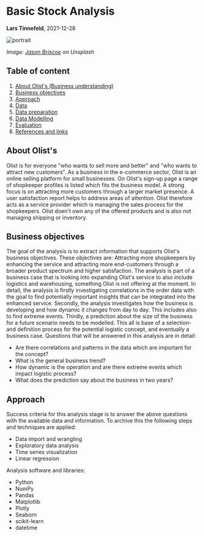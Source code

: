 # Basic Stock Analysis

**Lars Tinnefeld**, 2021-12-28

![portrait](https://cdn.pixabay.com/photo/2021/05/25/22/48/cellphone-6283758_960_720.jpg)

*Image: [Jason Briscoe](https://unsplash.com/@jsnbrsc) on Unsplash*

## Table of content
1. [About Olist's (Business understanding)](#business_understanding)
2. [Business objectives](#objectives)
3. [Approach](#approach)
4. [Data](#data)
5. [Data preparation](#preparation)
6. [Data Modelling](#modelling)
7. [Evaluation](#evaluation)
8. [References and links](#references)

## About Olist's <a name="business_understanding"></a>
Olist is for everyone "who wants to sell more and better" and "who wants to attract new customers". As a business in the e-commerce sector, Olist is an online selling platform for small businesses. On Olist's sign-up page a range of shopkeeper profiles is listed which fits the business model. A strong focus is on attracting more customers through a larger market presence. A user satisfaction report helps to address areas of attention. Olist therefore acts as a service provider which is managing the sales process for the shopkeepers. Olist doen't own any of the offered products and is also not managing shipping or inventory.

## Business objectives <a name="objectives"></a>
The goal of the analysis is to extract information that supports Olist's business objectives. These objectives are: Attracting more shopkeepers by enhancing the service and attracting more end-customers through a broader product spectrum and higher satisfaction. The analysis is part of a business case that is looking into expanding Olist's service to also include logistics and warehousing, something Olist is not offering at the moment.
In detail, the analysis is firstly investigating correlations in the order data with the goal to find potentially important insights that can be integrated into the enhanced service. Secondly, the analysis investigates how the business is developing and how dynamic it changes from day to day. This includes also to find extreme events. Thirdly, a prediction about the size of the business for a future scenario needs to be modelled. This all is base of a selection- and definition process for the potential logistic concept, and eventually a business case. Questions that will be answered in this analysis are in detail:
- Are there correlations and patterns in the data which are important for the concept?
- What is the general business trend?
- How dynamic is the operation and are there extreme events which impact logistic process?
- What does the prediction say about the business in two years?

## Approach <a name="approach"></a>
Success criteria for this analysis stage is to answer the above questions with the available data and information. To archive this the following steps and techniques are applied:
- Data import and wrangling
- Exploratory data analysis
- Time series visualization
- Linear regression

Analysis software and libraries:
- Python
- NumPy
- Pandas
- Matplotlib
- Plotly
- Seaborn
- scikit-learn
- datetime

